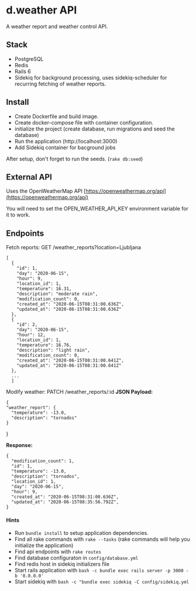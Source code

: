 # d.weather API
A weather report and weather control API.

## Stack
* PostgreSQL
* Redis
* Rails 6
* Sidekiq for background processing, uses sidekiq-scheduler for recurring fetching of weather reports.

## Install
* Create Dockerfile and build image.
* Create docker-compose file with container configuration.
* initialize the project (create database, run migrations and seed the database)
* Run the application (http://localhost:3000)
* Add Sidekiq container for bacground jobs

After setup, don't forget to run the seeds. (`rake db:seed`)

## External API
Uses the OpenWeatherMap API [https://openweathermap.org/api](https://openweathermap.org/api)

You will need to set the OPEN_WEATHER_API_KEY environment variable for it to work.

## Endpoints
Fetch reports:
GET /weather_reports?location=Ljubljana

    [
      {
        "id": 1,
        "day": "2020-06-15",
        "hour": 9,
        "location_id": 1,
        "temperature": 16.31,
        "description": "moderate rain",
        "modification_count": 0,
        "created_at": "2020-06-15T08:31:00.636Z",
        "updated_at": "2020-06-15T08:31:00.636Z"
      },
      {
        "id": 2,
        "day": "2020-06-15",
        "hour": 12,
        "location_id": 1,
        "temperature": 16.76,
        "description": "light rain",
        "modification_count": 0,
        "created_at": "2020-06-15T08:31:00.641Z",
        "updated_at": "2020-06-15T08:31:00.641Z"
      },
      ...
      ]

Modify weather:
PATCH /weather_reports/:id
**JSON Payload:**

    {
    "weather_report": {
      "temperature": -13.0,
      "description": "tornados"
    }
  }

**Response:**

    {
      "modification_count": 1,
      "id": 1,
      "temperature": -13.0,
      "description": "tornados",
      "location_id": 1,
      "day": "2020-06-15",
      "hour": 9,
      "created_at": "2020-06-15T08:31:00.636Z",
      "updated_at": "2020-06-15T08:35:56.792Z",
    }

  #### Hints
  * Run `bundle install` to setup application dependencies.
  * Find all rake commands with `rake --tasks` (rake commands will help you initialize the application)
  * Find api endpoints with `rake routes`
  * Find database configuraton in `config/database.yml`
  * Find redis host in sidekiq initializers file
  * Start rails application with `bash -c bundle exec rails server -p 3000 -b '0.0.0.0'`
  * Start sidekiq with `bash -c "bundle exec sidekiq -C config/sidekiq.yml`
